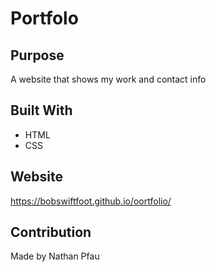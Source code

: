# Portfolo

## Purpose
A website that shows my work and contact info

## Built With
* HTML
* CSS

## Website
https://bobswiftfoot.github.io/oortfolio/

## Contribution
Made by Nathan Pfau
